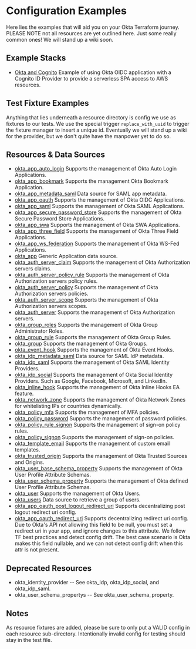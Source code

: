 # Configuration Examples

Here lies the examples that will aid you on your Okta Terraform journey. PLEASE NOTE not all resources are yet outlined
here. Just some really common ones! We will stand up a wiki soon.

## Example Stacks

- [Okta and Cognito](./oidc-cognito-stack.tf) Example of using Okta OIDC application with a Cognito ID Provider to
  provide a serverless SPA access to AWS resources.

## Test Fixture Examples

Anything that lies underneath a resource directory is config we use as fixtures to our tests. We use the special
trigger `replace_with_uuid` to trigger the fixture manager to insert a unique id. Eventually we will stand up a wiki for
the provider, but we don't quite have the manpower yet to do so.

## Resources & Data Sources

- [okta_app_auto_login](./okta_app_auto_login) Supports the management of Okta Auto Login Applications.
- [okta_app_bookmark](./okta_app_bookmark) Supports the management Okta Bookmark Application.
- [okta_app_metadata_saml](./okta_app_metadata_saml) Data source for SAML app metadata.
- [okta_app_oauth](./okta_app_oauth) Supports the management of Okta OIDC Applications.
- [okta_app_saml](./okta_app_saml) Supports the management of Okta SAML Applications.
- [okta_app_secure_password_store](./okta_app_secure_password_store) Supports the management of Okta Secure Password
  Store Applications.
- [okta_app_swa](./okta_app_swa) Supports the management of Okta SWA Applications.
- [okta_app_three_field](./okta_app_three_field) Supports the management of Okta Three Field Applications.
- [okta_app_ws_federation](./okta_app_ws_federation) Supports the management of Okta WS-Fed Applications.
- [okta_app](./okta_app) Generic Application data source.
- [okta_auth_server_claim](./okta_auth_server_claim) Supports the management of Okta Authorization servers claims.
- [okta_auth_server_policy_rule](./okta_auth_server_policy_rule) Supports the management of Okta Authorization servers
  policy rules.
- [okta_auth_server_policy](./okta_auth_server_policy) Supports the management of Okta Authorization servers policies.
- [okta_auth_server_scope](./okta_auth_server_scope) Supports the management of Okta Authorization servers scopes.
- [okta_auth_server](./okta_auth_server) Supports the management of Okta Authorization servers.
- [okta_group_roles](./okta_group_roles) Supports the management of Okta Group Administrator Roles.
- [okta_group_rule](./okta_group_rule) Supports the management of Okta Group Rules.
- [okta_group](./okta_group) Supports the management of Okta Groups.
- [okta_event_hook](./okta_event_hook) Supports the management of Okta Event Hooks.
- [okta_idp_metadata_saml](./okta_app_metadata_saml) Data source for SAML IdP metadata.
- [okta_idp_saml](./okta_idp_saml) Supports the management of Okta SAML Identity Providers.
- [okta_idp_social](./okta_idp_social) Supports the management of Okta Social Identity Providers. Such as Google,
  Facebook, Microsoft, and LinkedIn.
- [okta_inline_hook](./okta_inline_hook) Supports the management of Okta Inline Hooks EA feature.
- [okta_network_zone](./okta_network_zone) Supports the management of Okta Network Zones for whitelisting IPs or
  countries dynamically.
- [okta_policy_mfa](./okta_policy_mfa) Supports the management of MFA policies.
- [okta_policy_password](./okta_policy_password) Supports the management of password policies.
- [okta_policy_rule_signon](./okta_policy_rule_signon) Supports the management of sign-on policy rules.
- [okta_policy_signon](./okta_policy_signon) Supports the management of sign-on policies.
- [okta_template_email](./okta_template_email) Supports the management of custom email templates.
- [okta_trusted_origin](./okta_trusted_origin) Supports the management of Okta Trusted Sources and Origins.
- [okta_user_base_schema_property](./okta_user_base_schema_property) Supports the management of Okta User Profile
  Attribute Schemas.
- [okta_user_schema_property](./okta_user_schema_property) Supports the management of Okta defined User Profile
  Attribute Schemas.
- [okta_user](./okta_user) Supports the management of Okta Users.
- [okta_users](./okta_users) Data source to retrieve a group of users.
- [okta_app_oauth_post_logout_redirect_uri](./okta_app_oauth_post_logout_redirect_uri) Supports decentralizing post logout redirect uri config. 
- [okta_app_oauth_redirect_uri](./okta_app_oauth_redirect_uri) Supports decentralizing redirect uri config. Due to
  Okta's API not allowing this field to be null, you must set a redirect uri in your app, and ignore changes to this
  attribute. We follow TF best practices and detect config drift. The best case scenario is Okta makes this field
  nullable, and we can not detect config drift when this attr is not present.

## Deprecated Resources

- okta_identity_provider -- See okta_idp, okta_idp_social, and okta_idp_saml.
- okta_user_schema_propertys -- See okta_user_schema_property.

## Notes

As resource fixtures are added, please be sure to only put a VALID config in each resource sub-directory. Intentionally
invalid config for testing should stay in the test file.
